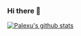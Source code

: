 ### Hi there 👋

[![Palexu's github stats](https://github-readme-stats.vercel.app/api?username=palexu)](https://github.com/anuraghazra/github-readme-stats)
